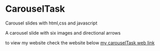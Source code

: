 # CarouselTask
Carousel slides with html,css and javascript

A carousel slide with six images and directional arrows

to view my website check the website below [my carouselTask web link](https://asgatcreationcarouseltask.netlify.app/)
